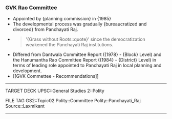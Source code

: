 ### GVK Rao Committee
* Appointed by {planning commission} in {1985}
* The developmental process was gradually {bureaucratized and divorced} from Panchayati Raj.
* >  '{Grass without Roots::quote}' since the democratization weakened the Panchayati Raj institutions.
* Differed from Dantwala Committee Report ({1978} - {Block} Level) and the Hanumantha Rao Committee Report ({1984} - {District} Level) in terms of leading role appointed to Panchayati Raj in local planning and development.
* [[GVK Commettee - Recommendations]]



---
TARGET DECK
UPSC::General Studies 2::Polity

FILE TAG
GS2::Topic02 Polity::Committee Polity::Panchayati_Raj Source::Laxmikant

---